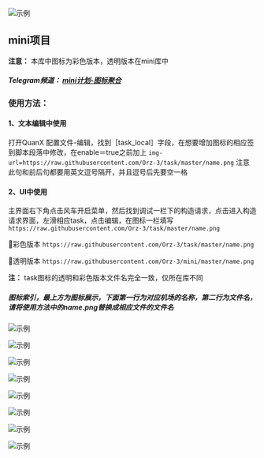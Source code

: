 
![示例](https://raw.githubusercontent.com/Orz-3/mini/none/头部.png)

## mini项目

**注意：** 本库中图标为彩色版本，透明版本在mini库中

##### Telegram频道： [mini计划-图标聚合](https://t.me/Orzmini)

### 使用方法：

####  1、文本编辑中使用
打开QuanX 配置文件-编辑，找到［task_local］字段，在想要增加图标的相应签到脚本段落中修改，在enable＝true之前加上 `img-url=https://raw.githubusercontent.com/Orz-3/task/master/name.png` 注意此句和前后句都要用英文逗号隔开，并且逗号后先要空一格

####  2、UI中使用
主界面右下角点击风车开启菜单，然后找到调试一栏下的构造请求，点击进入构造请求界面，左滑相应task，点击编辑，在图标一栏填写 `https://raw.githubusercontent.com/Orz-3/task/master/name.png`

🔘彩色版本 `https://raw.githubusercontent.com/Orz-3/task/master/name.png`

🔘透明版本 `https://raw.githubusercontent.com/Orz-3/mini/master/name.png`

  **注：** task图标的透明和彩色版本文件名完全一致，仅所在库不同

##### 图标索引，最上方为图标展示，下面第一行为对应机场的名称，第二行为文件名，请将使用方法中的name.png替换成相应文件的文件名

![示例](https://raw.githubusercontent.com/Orz-3/mini/none/c1.png)

![示例](https://raw.githubusercontent.com/Orz-3/mini/none/c2.png)

![示例](https://raw.githubusercontent.com/Orz-3/mini/none/c3.png)

![示例](https://raw.githubusercontent.com/Orz-3/mini/none/c4.png)

![示例](https://raw.githubusercontent.com/Orz-3/mini/none/c5.png)

![示例](https://raw.githubusercontent.com/Orz-3/mini/none/c6.png)

![示例](https://raw.githubusercontent.com/Orz-3/mini/none/c7.png)

![示例](https://raw.githubusercontent.com/Orz-3/mini/none/yaofan.png)


